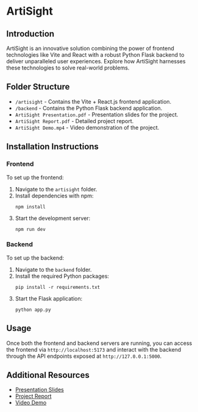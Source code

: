 # ArtiSight

## Introduction
ArtiSight is an innovative solution combining the power of frontend technologies like Vite and React with a robust Python Flask backend to deliver unparalleled user experiences. Explore how ArtiSight harnesses these technologies to solve real-world problems.

## Folder Structure
- `/artisight` - Contains the Vite + React.js frontend application.
- `/backend` - Contains the Python Flask backend application.
- `ArtiSight Presentation.pdf` - Presentation slides for the project.
- `ArtiSight Report.pdf` - Detailed project report.
- `ArtiSight Demo.mp4` - Video demonstration of the project.

## Installation Instructions

### Frontend
To set up the frontend:
1. Navigate to the `artisight` folder.
2. Install dependencies with npm:
   ```
   npm install
   ```
3. Start the development server:
   ```
   npm run dev
   ```

### Backend
To set up the backend:
1. Navigate to the `backend` folder.
2. Install the required Python packages:
   ```
   pip install -r requirements.txt
   ```
3. Start the Flask application:
   ```
   python app.py
   ```

## Usage
Once both the frontend and backend servers are running, you can access the frontend via `http://localhost:5173` and interact with the backend through the API endpoints exposed at `http://127.0.0.1:5000`.

## Additional Resources
- [Presentation Slides](ArtiSight%20Presentation.pdf)
- [Project Report](ArtiSight%20Report.pdf)
- [Video Demo](ArtiSight%20Demo.mp4)
```

